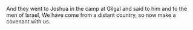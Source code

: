 And they went to Joshua in the camp at Gilgal and said to him and to the men of Israel, We have come from a distant country, so now make a covenant with us.
